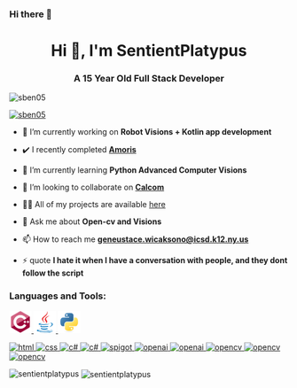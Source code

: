 ### Hi there 👋

<h1 align="center">Hi 👋, I'm SentientPlatypus</h1>
<h3 align="center">A 15 Year Old Full Stack Developer</h3>

<p align="left"> <img src="https://komarev.com/ghpvc/?username=sben05&label=Profile%20views&color=0e75b6&style=flat" alt="sben05" /> </p>

<p align="left"> <a href="https://github.com/ryo-ma/github-profile-trophy"><img src="https://github-profile-trophy.vercel.app/?username=sben05" alt="sben05" /></a> </p>

- 🔭 I’m currently working on **Robot Visions + Kotlin app development**

- ✔️ I recently completed [**Amoris**](http://sentientplatypus.pythonanywhere.com/products)

- 🌱 I’m currently learning **Python Advanced Computer Visions**

- 👯 I’m looking to collaborate on [**Calcom**](https://www.pycalc.com/calcom)

- 👨‍💻 All of my projects are available [here](http://sentientplatypus.pythonanywhere.com)

- 💬 Ask me about **Open-cv and Visions**

- 📫 How to reach me **geneustace.wicaksono@icsd.k12.ny.us**

- ⚡ quote **I hate it when I have a conversation with people, and they dont follow the script**



<h3 align="left">Languages and Tools:</h3>
<a href="https://www.w3schools.com/cpp/" target="_blank"> <img src="https://raw.githubusercontent.com/devicons/devicon/master/icons/cplusplus/cplusplus-original.svg" alt="cplusplus" width="40" height="40"/> </a> <a href="https://www.java.com" target="_blank"> <img src="https://raw.githubusercontent.com/devicons/devicon/master/icons/java/java-original.svg" alt="java" width="40" height="40"/> </a> <a href="https://www.python.org" target="_blank"> <img src="https://raw.githubusercontent.com/devicons/devicon/master/icons/python/python-original.svg" alt="python" width="40" height="40"/> </a>

<a href="https://www.python.org" target="_blank"> <img src="https://freeiconshop.com/wp-content/uploads/edd/html-flat.png" alt="html" width="40" height="40"/> </a>
<a href="https://www.python.org" target="_blank"> <img src="https://cdn.pixabay.com/photo/2017/08/05/11/16/logo-2582747_960_720.png" alt="css" width="40" height="40"/> </a>
<a href="https://www.python.org" target="_blank"> <img src="https://www.servernoobs.com/wp-content/uploads/2016/01/mongodb-logo-1.png" alt="c#" width="40" height="40"/> </a>
<a href="https://www.python.org" target="_blank"> <img src="https://iconape.com/wp-content/png_logo_vector/c.png" alt="c#" width="40" height="40"/> </a>
<a href="https://www.python.org" target="_blank"> <img src="https://static.spigotmc.org/img/spigot-og.png" alt="spigot" width="40" height="40"/> </a>
<a href="https://www.python.org" target="_blank"> <img src="https://i.imgur.com/RPrw70n.jpg" alt="openai" width="40" height="40"/> </a>
<a href="https://www.python.org" target="_blank"> <img src="https://pipedream.com/s.v0/app_mWnhBo/logo/orig" alt="openai" width="40" height="40"/> </a>
<a href="https://www.python.org" target="_blank"> <img src="https://upload.wikimedia.org/wikipedia/commons/thumb/5/53/OpenCV_Logo_with_text.png/487px-OpenCV_Logo_with_text.png" alt="opencv" width="40" height="40"/> </a>
<a href="https://www.python.org" target="_blank"> <img src="https://upload.wikimedia.org/wikipedia/commons/7/74/Kotlin_Icon.png" alt="opencv" width="40" height="40"/> </a>
<a href="https://www.python.org" target="_blank"> <img src="https://i.pinimg.com/originals/f1/bc/3a/f1bc3a9ed4f836e92a33fc6b130db188.gif" alt="opencv" width="40" height="40"/> </a>

<p><img align="left" src="https://github-readme-stats.vercel.app/api/top-langs?username=sentientplatypus&show_icons=true&locale=en&layout=compact" alt="sentientplatypus" /></p>

<p>&nbsp;<img align="center" src="https://github-readme-stats.vercel.app/api?username=sentientplatypus&show_icons=true&locale=en" alt="sentientplatypus" /></p>
